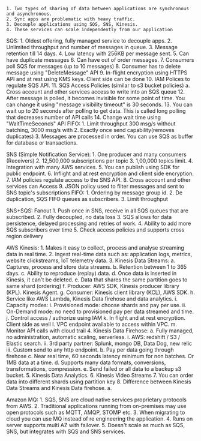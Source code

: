 	1. Two types of sharing of data between applications are synchronous and asynchronous.
	2. Sync apps are problematic with heavy traffic.
	3. Decouple applications using SQS, SNS, Kinesis.
	4. These services can scale independently from our application

SQS:
	1. Oldest offering, fully managed service to decouple apps.
	2. Unlimited throughput and number of messages in queue.
	3. Message retention till 14 days.
	4. Low latency with 256KB per message sent.
	5. Can have duplicate messages
	6. Can have out of order messages.
	7. Consumers poll SQS for messages (up to 10 messages)
	8. Consumer has to delete message using "DeleteMessage" API
	9. In-flight encryption using HTTPS API and at rest using KMS keys. Client side can be done
	10. IAM Polices to regulate SQS API.
	11. SQS Access Policies (similar to s3 bucket policies)
		a. Cross account and other services access to write into an SQS queue
	12. After message is polled, it becomes invisible for some point of time. You can change it using "message visibility timeout" is 30 seconds.
	13. You can wait up to 20 seconds after polling to get data. This is called long polling that decreases number of API calls
	14. Change wait time using "WaitTimeSeconds" API 
FIFO:
	1. Limit throughput 300 msg/s without batching, 3000 msg/s with 
	2. Exactly once send capability(removes duplicates)
	3. Messages are processed in order.
You can use SQS as buffer for database or transactions.
	
SNS (Simple Notification Service):
	1. One producer and many consumers (Receivers)
	2. 12,500,000 subscriptions per topic
	3. 1,00,000 topics limit.
	4. Integration with many AWS services.
	5. You can publish using SDK for public endpoint.
	6. Inflight and at rest encryption and client side encryption.
	7. IAM policies regulate access to the SNS API.
	8. Cross account and other services can Access 
	9. JSON policy used to filter messages and sent to SNS topic's subscriptions
FIFO:
	1. Ordering by message group id.
	2. De duplication, SQS FIFO queues as subscribers.
	3. Limit throughput

SNS+SQS: Fanout 
	1. Push once in SNS, receive in all SQS queues that are subscribed.
	2. Fully decoupled, no data loss
	3. SQS allows for data persistence, delayed processing and retries of work.
	4. Ability to add more SQS subscribers over time
	5. Check access policies and supports cross region delivery

AWS Kinesis:
	1. Makes it easy to collect, process and analyse streaming data in real time.
	2. Ingest real-time data such as: application logs, metrics, website clickstreams, IoT telemetry data.
	3. Kinesis Data Streams:
		a. Captures, process and store data streams.
		b. Retention between 1 to 365 days.
		c. Ability to reproduce (replay) data.
		d. Once data is inserted in Kinesis, it can't be deleted.
		e. Data that shares the same partition goes to same shard (ordering)
		f. Producer: AWS SDK, Kinesis producer library (KPL). Kinesis Agent.
		g. Consumer: Kinesis client library (KCL), AWS SDK. 
		h. Service like AWS Lambda, Kinesis Data firehose and data analytics.
		i. Capacity modes:
			i. Provisioned mode: choose shards and pay per use.
			ii. On-Demand mode: no need to provisioned pay per data streamed and time.
		j. Control access / authorize using IAM
		k. In flight and at rest encryption. Client side as well
		l. VPC endpoint available to access within VPC.
		m. Monitor API calls with cloud trail
	4. Kinesis Data Firehose:
		a. Fully managed, no administration, automatic scaling, serverless.
			i. AWS: redshift / S3 / Elastic search.
			ii. 3rd party partner: Splunk, mongo DB, Data Dog, new relic
			iii. Custom send to any http endpoint.
		b. Pay per data going through firehose
		c. Near real time, 60 seconds latency minimum for non batches. Or 1MB data at a time.
		d. Supports many data formats, conversions, transformations, compression.
		e. Send failed or all data to a backup s3 bucket. 
	5. Kinesis Data Analytics.
	6. Kinesis Video Streams
	7. You can order data into different shards using partition key
	8. Difference between Kinesis Data Streams and Kinesis Data firehose.
		a. 

		

Amazon MQ:
	1. SQS, SNS are cloud native services proprietary protocols from AWS.
	2. Traditional applications running from on-premises may use open protocols such as MQTT, AMQP, STOMP etc.
	3. When migrating to cloud you can use MQ instead of re engineering the application.
	4. Runs on server supports multi AZ with failover.
	5. Doesn't scale as much as SQS, SNS, but integrates with SQS and SNS services. 
